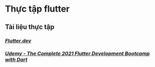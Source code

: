# Thực tập flutter
## Tài liệu thực tập
### [*Flutter.dev*](https://www.flutter.dev)
### [*Udemy - The Complete 2021 Flutter Development Bootcamp with Dart*](https://drive.google.com/drive/folders/1QiXAG0XjfKDwfJClSDF9NAde9iwCMBfi)
